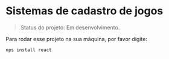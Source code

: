 <h1> Sistemas de cadastro de jogos </h1>

> Status do projeto: Em desenvolvimento.

Para rodar esse projeto na sua máquina, por favor digite:

```
nps install react
```
